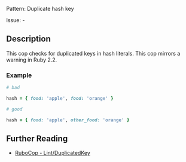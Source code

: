 Pattern: Duplicate hash key

Issue: -

## Description

This cop checks for duplicated keys in hash literals. This cop mirrors a warning in Ruby 2.2.

### Example

```ruby
# bad

hash = { food: 'apple', food: 'orange' }
```
```ruby
# good

hash = { food: 'apple', other_food: 'orange' }
```

## Further Reading

* [RuboCop - Lint/DuplicatedKey](https://rubocop.readthedocs.io/en/latest/cops_lint/#lintduplicatedkey)
